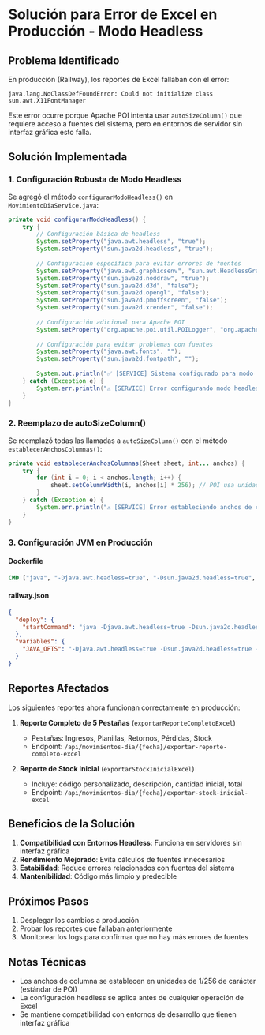# Solución para Error de Excel en Producción - Modo Headless

## Problema Identificado

En producción (Railway), los reportes de Excel fallaban con el error:
```
java.lang.NoClassDefFoundError: Could not initialize class sun.awt.X11FontManager
```

Este error ocurre porque Apache POI intenta usar `autoSizeColumn()` que requiere acceso a fuentes del sistema, pero en entornos de servidor sin interfaz gráfica esto falla.

## Solución Implementada

### 1. Configuración Robusta de Modo Headless

Se agregó el método `configurarModoHeadless()` en `MovimientoDiaService.java`:

```java
private void configurarModoHeadless() {
    try {
        // Configuración básica de headless
        System.setProperty("java.awt.headless", "true");
        System.setProperty("sun.java2d.headless", "true");
        
        // Configuración específica para evitar errores de fuentes
        System.setProperty("java.awt.graphicsenv", "sun.awt.HeadlessGraphicsEnvironment");
        System.setProperty("sun.java2d.noddraw", "true");
        System.setProperty("sun.java2d.d3d", "false");
        System.setProperty("sun.java2d.opengl", "false");
        System.setProperty("sun.java2d.pmoffscreen", "false");
        System.setProperty("sun.java2d.xrender", "false");
        
        // Configuración adicional para Apache POI
        System.setProperty("org.apache.poi.util.POILogger", "org.apache.poi.util.NullLogger");
        
        // Configuración para evitar problemas con fuentes
        System.setProperty("java.awt.fonts", "");
        System.setProperty("sun.java2d.fontpath", "");
        
        System.out.println("✅ [SERVICE] Sistema configurado para modo headless");
    } catch (Exception e) {
        System.err.println("⚠️ [SERVICE] Error configurando modo headless: " + e.getMessage());
    }
}
```

### 2. Reemplazo de autoSizeColumn()

Se reemplazó todas las llamadas a `autoSizeColumn()` con el método `establecerAnchosColumnas()`:

```java
private void establecerAnchosColumnas(Sheet sheet, int... anchos) {
    try {
        for (int i = 0; i < anchos.length; i++) {
            sheet.setColumnWidth(i, anchos[i] * 256); // POI usa unidades de 1/256 de carácter
        }
    } catch (Exception e) {
        System.err.println("⚠️ [SERVICE] Error estableciendo anchos de columna: " + e.getMessage());
    }
}
```

### 3. Configuración JVM en Producción

#### Dockerfile
```dockerfile
CMD ["java", "-Djava.awt.headless=true", "-Dsun.java2d.headless=true", "-Djava.awt.graphicsenv=sun.awt.HeadlessGraphicsEnvironment", "-jar", "target/backend-0.0.1-SNAPSHOT.jar"]
```

#### railway.json
```json
{
  "deploy": {
    "startCommand": "java -Djava.awt.headless=true -Dsun.java2d.headless=true -Djava.awt.graphicsenv=sun.awt.HeadlessGraphicsEnvironment -Dspring.profiles.active=railway -jar target/backend-0.0.1-SNAPSHOT.jar"
  },
  "variables": {
    "JAVA_OPTS": "-Djava.awt.headless=true -Dsun.java2d.headless=true -Djava.awt.graphicsenv=sun.awt.HeadlessGraphicsEnvironment"
  }
}
```

## Reportes Afectados

Los siguientes reportes ahora funcionan correctamente en producción:

1. **Reporte Completo de 5 Pestañas** (`exportarReporteCompletoExcel`)
   - Pestañas: Ingresos, Planillas, Retornos, Pérdidas, Stock
   - Endpoint: `/api/movimientos-dia/{fecha}/exportar-reporte-completo-excel`

2. **Reporte de Stock Inicial** (`exportarStockInicialExcel`)
   - Incluye: código personalizado, descripción, cantidad inicial, total
   - Endpoint: `/api/movimientos-dia/{fecha}/exportar-stock-inicial-excel`

## Beneficios de la Solución

1. **Compatibilidad con Entornos Headless**: Funciona en servidores sin interfaz gráfica
2. **Rendimiento Mejorado**: Evita cálculos de fuentes innecesarios
3. **Estabilidad**: Reduce errores relacionados con fuentes del sistema
4. **Mantenibilidad**: Código más limpio y predecible

## Próximos Pasos

1. Desplegar los cambios a producción
2. Probar los reportes que fallaban anteriormente
3. Monitorear los logs para confirmar que no hay más errores de fuentes

## Notas Técnicas

- Los anchos de columna se establecen en unidades de 1/256 de carácter (estándar de POI)
- La configuración headless se aplica antes de cualquier operación de Excel
- Se mantiene compatibilidad con entornos de desarrollo que tienen interfaz gráfica
